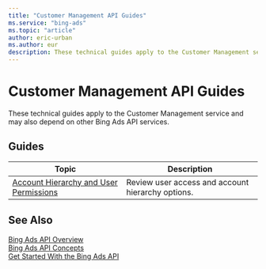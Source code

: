 ```yaml
---
title: "Customer Management API Guides"
ms.service: "bing-ads"
ms.topic: "article"
author: eric-urban
ms.author: eur
description: These technical guides apply to the Customer Management service and may also depend on other Bing Ads API services.
---
```

# Customer Management API Guides

These technical guides apply to the Customer Management service and may also depend on other Bing Ads API services.  

## Guides

|Topic|Description|
|---------|---------------|
|[Account Hierarchy and User Permissions](account-hierarchy-permissions.md)|Review user access and account hierarchy options.|

## See Also

[Bing Ads API Overview](index.md)  
[Bing Ads API Concepts](concepts.md)  
[Get Started With the Bing Ads API](get-started.md)